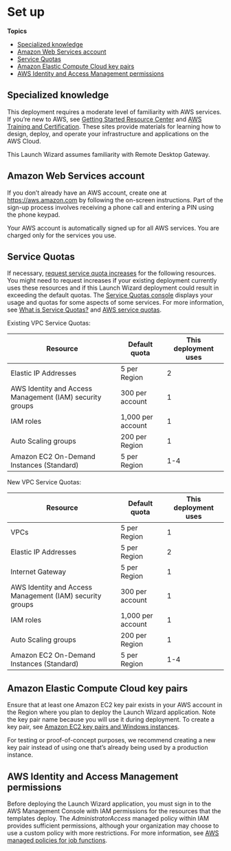 # Set up<a name="launch-wizard-remote-desktop-gateway-set-up"></a>

**Topics**
+ [Specialized knowledge](#launch-wizard-remote-desktop-gateway-specialized-knowledge)
+ [Amazon Web Services account](#launch-wizard-remote-desktop-gateway-aws-account)
+ [Service Quotas](#launch-wizard-remote-desktop-gateway-resource-quotas)
+ [Amazon Elastic Compute Cloud key pairs](#launch-wizard-remote-desktop-gateway-key-pairs)
+ [AWS Identity and Access Management permissions](#launch-wizard-remote-desktop-gateway-iam-permissions)

## Specialized knowledge<a name="launch-wizard-remote-desktop-gateway-specialized-knowledge"></a>

This deployment requires a moderate level of familiarity with AWS services\. If you’re new to AWS, see [Getting Started Resource Center](http://aws.amazon.com/getting-started) and [AWS Training and Certification](http://aws.amazon.com/training)\. These sites provide materials for learning how to design, deploy, and operate your infrastructure and applications on the AWS Cloud\. 

This Launch Wizard assumes familiarity with Remote Desktop Gateway\.

## Amazon Web Services account<a name="launch-wizard-remote-desktop-gateway-aws-account"></a>

If you don’t already have an AWS account, create one at [https://aws\.amazon\.com]() by following the on\-screen instructions\. Part of the sign\-up process involves receiving a phone call and entering a PIN using the phone keypad\.

Your AWS account is automatically signed up for all AWS services\. You are charged only for the services you use\. 

## Service Quotas<a name="launch-wizard-remote-desktop-gateway-resource-quotas"></a>

If necessary, [request service quota increases](https://console.aws.amazon.com/servicequotas/) for the following resources\. You might need to request increases if your existing deployment currently uses these resources and if this Launch Wizard deployment could result in exceeding the default quotas\. The [Service Quotas console](https://console.aws.amazon.com/servicequotas/) displays your usage and quotas for some aspects of some services\. For more information, see [What is Service Quotas?](https://docs.aws.amazon.com/servicequotas/latest/userguide/intro.html) and [AWS service quotas](https://docs.aws.amazon.com/general/latest/gr/aws_service_limits.html)\.

Existing VPC Service Quotas:


| Resource | Default quota | This deployment uses | 
| --- | --- | --- | 
|  Elastic IP Addresses  | 5 per Region |  2  | 
| AWS Identity and Access Management \(IAM\) security groups | 300 per account |  1  | 
|  IAM roles  | 1,000 per account |  1  | 
|  Auto Scaling groups  | 200 per Region |  1  | 
| Amazon EC2 On\-Demand Instances \(Standard\) | 5 per Region | 1\-4 | 

New VPC Service Quotas:


| Resource | Default quota | This deployment uses | 
| --- | --- | --- | 
| VPCs | 5 per Region | 1 | 
|  Elastic IP Addresses  | 5 per Region |  2  | 
| Internet Gateway | 5 per Region | 1 | 
| AWS Identity and Access Management \(IAM\) security groups | 300 per account |  1  | 
|  IAM roles  | 1,000 per account |  1  | 
|  Auto Scaling groups  | 200 per Region |  1  | 
| Amazon EC2 On\-Demand Instances \(Standard\) | 5 per Region | 1\-4 | 

## Amazon Elastic Compute Cloud key pairs<a name="launch-wizard-remote-desktop-gateway-key-pairs"></a>

Ensure that at least one Amazon EC2 key pair exists in your AWS account in the Region where you plan to deploy the Launch Wizard application\. Note the key pair name because you will use it during deployment\. To create a key pair, see [Amazon EC2 key pairs and Windows instances](https://docs.aws.amazon.com/AWSEC2/latest/WindowsGuide/ec2-key-pairs.html)\.

For testing or proof\-of\-concept purposes, we recommend creating a new key pair instead of using one that’s already being used by a production instance\. 

## AWS Identity and Access Management permissions<a name="launch-wizard-remote-desktop-gateway-iam-permissions"></a>

Before deploying the Launch Wizard application, you must sign in to the AWS Management Console with IAM permissions for the resources that the templates deploy\. The *AdministratorAccess* managed policy within IAM provides sufficient permissions, although your organization may choose to use a custom policy with more restrictions\. For more information, see [AWS managed policies for job functions](https://docs.aws.amazon.com/IAM/latest/UserGuide/access_policies_job-functions.html)\.